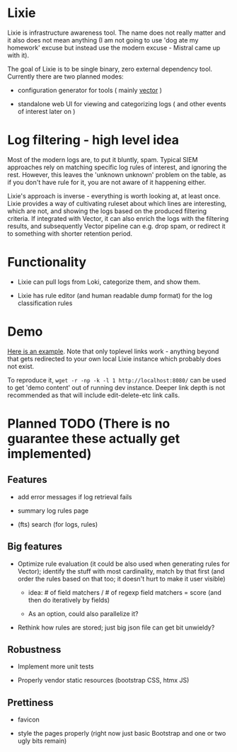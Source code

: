 # Lixie  #

Lixie is infrastructure awareness tool. The name does not really matter and
it also does not mean anything (I am not going to use 'dog ate my homework'
excuse but instead use the modern excuse - Mistral came up with it).

The goal of Lixie is to be single binary, zero external dependency
tool. Currently there are two planned modes:

- configuration generator for tools ( mainly [vector](https://vector.dev) )

- standalone web UI for viewing and categorizing logs ( and other events of
  interest later on )

# Log filtering - high level idea

Most of the modern logs are, to put it bluntly, spam. Typical SIEM
approaches rely on matching specific log rules of interest, and ignoring
the rest. However, this leaves the 'unknown unknown' problem on the table,
as if you don't have rule for it, you are not aware of it happening either.

Lixie's approach is inverse - everything is worth looking at, at least
once. Lixie provides a way of cultivating ruleset about which lines are
interesting, which are not, and showing the logs based on the produced
filtering criteria. If integrated with Vector, it can also enrich the logs
with the filtering results, and subsequently Vector pipeline can e.g. drop
spam, or redirect it to something with shorter retention period.

# Functionality

- Lixie can pull logs from Loki, categorize them, and show them.

- Lixie has rule editor (and human readable dump format) for the log
  classification rules

# Demo

[Here is an example](http://www.iki.fi/fingon/lixie/). Note that only toplevel links work -
anything beyond that gets redirected to your own local Lixie instance which
probably does not exist.

To reproduce it, `wget -r -np -k -l 1 http://localhost:8080/` can be used
to get 'demo content' out of running dev instance. Deeper link depth is not
recommended as that will include edit-delete-etc link calls.

# Planned TODO (There is no guarantee these actually get implemented)

## Features

- add error messages if log retrieval fails

- summary log rules page

- (fts) search (for logs, rules)

## Big features

- Optimize rule evaluation (it could be also used when generating rules for
  Vector); identify the stuff with most cardinality, match by that first
  (and order the rules based on that too; it doesn't hurt to make it user
  visible)

    - idea: # of field matchers / # of regexp field matchers = score (and
      then do iteratively by fields)

    - As an option, could also parallelize it?

- Rethink how rules are stored; just big json file can get bit unwieldy?

## Robustness

- Implement more unit tests

- Properly vendor static resources (bootstrap CSS, htmx JS)

## Prettiness

- favicon

- style the pages properly (right now just basic Bootstrap and one or two
  ugly bits remain)
